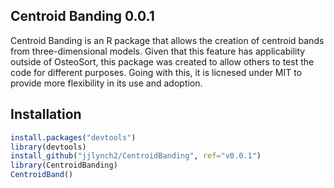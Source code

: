 ## Centroid Banding 0.0.1
Centroid Banding is an R package that allows the creation of centroid bands from three-dimensional models. Given that this feature has applicability outside of OsteoSort, this package was created to allow others to test the code for different purposes. Going with this, it is licnesed under MIT to provide more flexibility in its use and adoption.

## Installation
```R
install.packages("devtools")
library(devtools)
install_github("jjlynch2/CentroidBanding", ref="v0.0.1")
library(CentroidBanding)
CentroidBand()
```